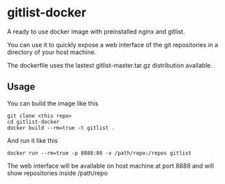 gitlist-docker
==============

A ready to use docker image with preinstalled nginx and gitlist.

You can use it to quickly expose a web interface of the git repositories in a
directory of your host machine.

The dockerfile uses the lastest gitlist-master.tar.gz distribution
available.

Usage
-----

You can build the image like this

    git clone <this repo>
    cd gitlist-docker
    docker build --rm=true -t gitlist .

And run it like this

    docker run --rm=true -p 8888:80 -v /path/repo:/repos gitlist

The web interface will be available on host machine at port 8888 and will show
repositories inside /path/repo
